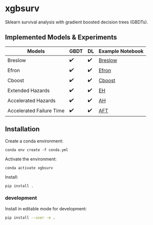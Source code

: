 # xgbsurv
Sklearn survival analysis with gradient boosted decision trees (GBDTs).


## Implemented Models & Experiments

| Models                    | GBDT | DL   | Example Notebook   |
|---------------------------|------|------|--------------------|
| Breslow                   | ✔️    | ✔️    |[Breslow](https://github.com/jatlantic/xgbsurv/blob/main/examples/xgbsurv_breslow.ipynb)|
| Efron                     | ✔️    | ✔️    |[Efron](../xgbsurv/examples/xgbsurv_efron.ipynb)|
| Cboost                    | ✔️    | ✔️    |[Cboost](../xgbsurv/examples/xgbsurv_cboost.ipynb)|
| Extended Hazards          | ✔️    | ✔️    |[EH](../xgbsurv/examples/xgbsurv_eh.ipynb)|
| Accelerated Hazards       | ✔️    | ✔️    |[AH](../xgbsurv/examples/xgbsurv_ah.ipynb)|
| Accelerated Failure Time  | ✔️    | ✔️    |[AFT](../xgbsurv/examples/xgbsurv_aft.ipynb)|



## Installation

Create a conda environment:

```console
conda env create -f conda.yml
```

Activate the environment:

```console
conda activate xgbsurv
```

Install:

```console
pip install .
```

### development

Install in editable mode for development:

```sh
pip install --user -e .
```





